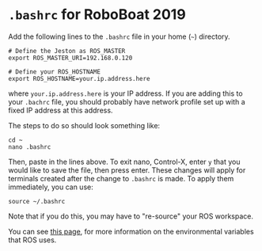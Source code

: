 # `.bashrc` for RoboBoat 2019

Add the following lines to the `.bashrc` file in your home (`~`) directory.

    # Define the Jeston as ROS_MASTER
    export ROS_MASTER_URI=192.168.0.120

    # Define your ROS_HOSTNAME
    export ROS_HOSTNAME=your.ip.address.here
    
where `your.ip.address.here` is your IP address. If you are adding this to your `.bachrc` file, you should probably have network profile set up with a fixed IP address at this address.

The steps to do so should look something like:

    cd ~
    nano .bashrc
    
Then, paste in the lines above. To exit nano, Control-X, enter `y` that you would like to save the file, then press enter. These changes will apply for terminals created after the change to `.bashrc` is made. To apply them immediately, you can use:

    source ~/.bashrc
    
Note that if you do this, you may have to "re-source" your ROS workspace.

You can see [this page](https://wiki.ros.org/ROS/EnvironmentVariables), for more information on the environmental variables that ROS uses.
